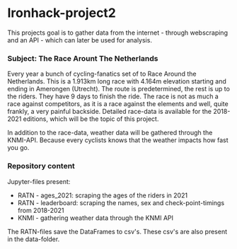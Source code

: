 # Ironhack-project2

This projects goal is to gather data from the internet - through webscraping and an API - which can later be used for analysis. 

### Subject: The Race Arount The Netherlands 

Every year a bunch of cycling-fanatics set of to Race Around the Netherlands. This is a 1.913km long race with 4.164m elevation starting and ending in Amerongen (Utrecht). The route is predetermined, the rest is up to the riders. They have 9 days to finish the ride.
The race is not as much a race against competitors, as it is a race against the elements and well, quite frankly, a very painful backside.
Detailed race-data is available for the 2018-2021 editions, which will be the topic of this project.

In addition to the race-data, weather data will be gathered through the KNMI-API. Because every cyclists knows that the weather impacts how fast you go.

### Repository content
Jupyter-files present:
- RATN - ages_2021: scraping the ages of the riders in 2021
- RATN - leaderboard: scraping the names, sex and check-point-timings from 2018-2021
- KNMI - gathering weather data through the KNMI API

The RATN-files save the DataFrames to csv's. These csv's are also present in the data-folder.
